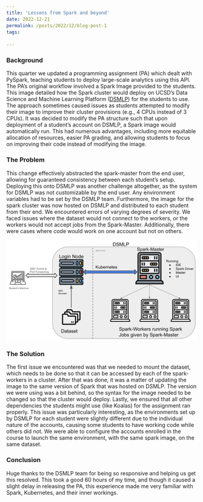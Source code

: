 ```yaml
---
title: 'Lessons from Spark and beyond'
date: 2022-12-21
permalink: /posts/2022/12/blog-post-1
tags:

---
```

### Background
This quarter we updated a programming assignment (PA) which dealt with PySpark, teaching students to deploy large-scale analytics using this API. The PA’s original workflow involved a Spark Image provided to the students. This image detailed how the Spark cluster would deploy on UCSD’s Data Science and Machine Learning Platform ([DSMLP](https://datahub.ucsd.edu/)) for the students to use. The approach sometimes caused issues as students attempted to modify their image to improve their cluster provisions (e.g., 4 CPUs instead of 3 CPUs). It was decided to modify the PA structure such that upon deployment of a student’s account on DSMLP, a Spark image would automatically run. This had numerous advantages, including more equitable allocation of resources, easier PA grading, and allowing students to focus on improving their code instead of modifying the image.

### The Problem
This change effectively abstracted the spark-master from the end user, allowing for guaranteed consistency between each student’s setup. Deploying this onto DSMLP was another challenge altogether, as the system for DSMLP was not customizable by the end user. Any environment variables had to be set by the DSMLP team. Furthermore, the image for the spark cluster was now hosted on DSMLP and distributed to each student from their end. We encountered errors of varying degrees of severity. We faced issues where the dataset would not connect to the workers, or the workers would not accept jobs from the Spark-Master. Additionally, there were cases where code would work on one account but not on others.

![DMSLP and its setup](./dsmlp_setup.jpg)

### The Solution
The first issue we encountered was that we needed to mount the dataset, which needs to be done so that it can be accessed by each of the spark-workers in a cluster. After that was done, it was a matter of updating the image to the same version of Spark that was hosted on DSMLP. The version we were using was a bit behind, so the syntax for the image needed to be changed so that the cluster would deploy. Lastly, we ensured that all other dependencies the students might use (like Koalas) for the assignment ran properly. This issue was particularly interesting, as the environments set up by DSMLP for each student were slightly different due to the individual nature of the accounts, causing some students to have working code while others did not. We were able to configure the accounts enrolled in the course to launch the same environment, with the same spark image, on the same dataset.

### Conclusion
Huge thanks to the DSMLP team for being so responsive and helping us get this resolved. This took a good 60 hours of my time, and though it caused a slight delay in releasing the PA, this experience made me very familiar with Spark, Kubernetes, and their inner workings.
